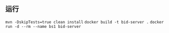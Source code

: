 ## 运行
`mvn -DskipTests=true clean install`
`docker build -t bid-server .`
`docker run -d --rm --name bs1 bid-server`

